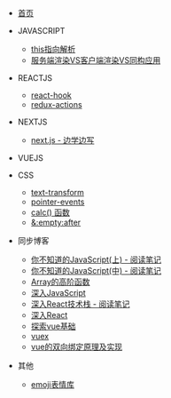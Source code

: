 * [首页](README.md)
* JAVASCRIPT
    * [this指向解析](javaScript/this.md)
    * [服务端渲染VS客户端渲染VS同构应用](javaScript/rendering.md)
* REACTJS
    * [react-hook](react/React-hook.md)
    * [redux-actions](react/redux-actions.md)
* NEXTJS
    * [next.js - 边学边写](react/nextJs.md)
* VUEJS

* CSS
    * [text-transform](css/text-transform.md)
    * [pointer-events](css/pointer-events.md)
    * [calc() 函数](css/calc().md)
    * [&:empty:after](css/&:empty:after.md)
* 同步博客
    * [你不知道的JavaScript(上) - 阅读笔记](syncDocs/javascript/你不知道的JavaScript_上.md)
    * [你不知道的JavaScript(中) - 阅读笔记](syncDocs/javascript/你不知道的JavaScript_中.md)
    * [Array的高阶函数](syncDocs/javascript/数组的reduce_filter.md)
    * [深入JavaScript](syncDocs/javascript/深入JavaScript.md)
    * [深入React技术栈 - 阅读笔记](syncDocs/react/%5B深入React技术栈%5D笔记.md)
    * [深入React](syncDocs/react/深入React.md)
    * [探索vue基础](syncDocs/vue/Vue-梳理.md)
    * [vuex](syncDocs/vue/vuex.md)
    * [vue的双向绑定原理及实现](syncDocs/vue/Vue的双向绑定原理及实现.md)
*  其他
    * [emoji表情库](other/emoji.md)
